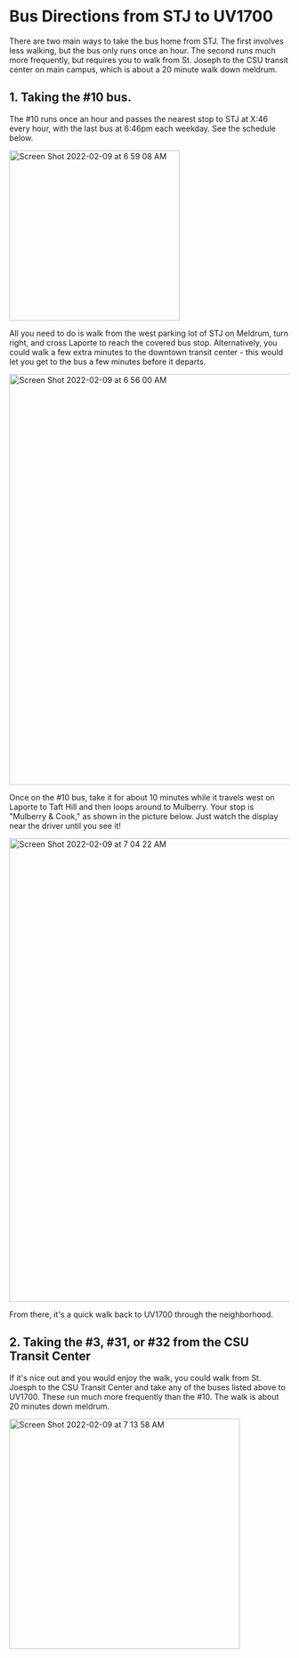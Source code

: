 # Bus Directions from STJ to UV1700

There are two main ways to take the bus home from STJ. The first involves less walking, but the bus only runs once an hour. The second runs much more frequently, but requires you to walk from St. Joseph to the CSU transit center on main campus, which is about a 20 minute walk down meldrum. 

## 1. Taking the #10 bus.

The #10 runs once an hour and passes the nearest stop to STJ at X:46 every hour, with the last bus at 6:46pm each weekday. See the schedule below.

<img width="306" alt="Screen Shot 2022-02-09 at 6 59 08 AM" src="https://user-images.githubusercontent.com/47120117/153216031-78b061f0-728e-448a-8c02-2c8e3db74285.png">

All you need to do is walk from the west parking lot of STJ on Meldrum, turn right, and cross Laporte to reach the covered bus stop. Alternatively, you could walk a few extra minutes to the downtown transit center - this would let you get to the bus a few minutes before it departs.

<img width="738" alt="Screen Shot 2022-02-09 at 6 56 00 AM" src="https://user-images.githubusercontent.com/47120117/153215538-5f575e2a-b9fd-42d6-8ce3-172effd9888f.png">

Once on the #10 bus, take it for about 10 minutes while it travels west on Laporte to Taft Hill and then loops around to Mulberry. Your stop is "Mulberry & Cook," as shown in the picture below. Just watch the display near the driver until you see it!

<img width="833" alt="Screen Shot 2022-02-09 at 7 04 22 AM" src="https://user-images.githubusercontent.com/47120117/153216903-5a6af4da-2806-490d-879b-d153d723884a.png">

From there, it's a quick walk back to UV1700 through the neighborhood.

## 2. Taking the #3, #31, or #32 from the CSU Transit Center

If it's nice out and you would enjoy the walk, you could walk from St. Joesph to the CSU Transit Center and take any of the buses listed above to UV1700. These run much more frequently than the #10. The walk is about 20 minutes down meldrum.

<img width="414" alt="Screen Shot 2022-02-09 at 7 13 58 AM" src="https://user-images.githubusercontent.com/47120117/153218655-4abcfe44-0e9b-4311-b516-7c1248188794.png">
